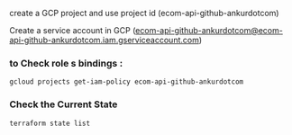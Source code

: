 create a GCP project and use project id (ecom-api-github-ankurdotcom)

Create a service account in GCP (ecom-api-github-ankurdotcom@ecom-api-github-ankurdotcom.iam.gserviceaccount.com)


### to Check role s bindings :

```
gcloud projects get-iam-policy ecom-api-github-ankurdotcom
```



### Check the Current State

```
terraform state list
```



